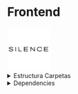 # Frontend

<img src="./src/img/silenceImg.png" alt="Silence" width="100" height="100">

<details><summary> Estructura Carpetas </summary>
  <details>
    <summary>
      <div style="background-color: black;">
        <code style="font-size: 10px; color: white;">
          silence-app/<br>
          |-- src/<br>
          |   |-- components/<br>
          |   |   |-- Common/<br>
          |   |   |   |-- Header/<br>
          |   |   |   |   |-- Header.js<br>
          |   |   |   |   |-- Header.module.css<br>
          |   |   |   |-- Footer/<br>
          |   |   |   |   |-- Footer.js<br>
          |   |   |   |   |-- Footer.module.css<br>
          |   |   |   |-- ProductList/<br>
          |   |   |   |   |-- ProductListItem.js<br>
          |   |   |   |   |-- ProductListItem.module.css<br>
          |   |   |   |-- Review/<br>
          |   |   |   |   |-- ReviewItem.js<br>
          |   |   |   |   |-- ReviewItem.module.css<br>
          |   |   |   |-- UserDashboard/<br>
          |   |   |   |   |-- UserDashboard.js<br>
          |   |   |   |   |-- UserDashboard.module.css<br>
          |   |   |   |-- AdminDashboard/<br>
          |   |   |   |   |-- AdminDashboard.js<br>
          |   |   |   |   |-- AdminDashboard.module.css<br>
          |   |   |   |-- ShoppingCart/<br>
          |   |   |   |   |-- ShoppingCart.js<br>
          |   |   |   |   |-- ShoppingCart.module.css<br>
          |   |   |   |-- FAQSection/<br>
          |   |   |   |   |-- FAQList.js<br>
          |   |   |   |   |-- FAQList.module.css<br>
          |   |   |   |-- AboutUs/<br>
          |   |   |   |   |-- AboutUsContent.js<br>
          |   |   |   |   |-- AboutUsContent.module.css<br>
          |   |   |   |-- Search/<br>
          |   |   |   |   |-- SearchResults.js<br>
          |   |   |   |   |-- SearchResults.module.css<br>
          |   |   |-- Admin/<br>
          |   |   |   |-- AdminProfile/<br>
          |   |   |   |   |-- AdminProfile.js<br>
          |   |   |   |   |-- AdminProfile.module.css<br>
          |   |   |   |-- ProductManagement/<br>
          |   |   |   |   |-- ProductForm.js<br>
          |   |   |   |   |-- ProductForm.module.css<br>
          |   |   |   |   |-- OrderManagement.js<br>
          |   |   |   |   |-- OrderManagement.module.css<br>
          |   |   |   |   |-- UserManagement.js<br>
          |   |   |   |   |-- UserManagement.module.css<br>
          |   |   |   |-- StatsDashboard/<br>
          |   |   |   |   |-- StatsDashboard.js<br>
          |   |   |   |   |-- StatsDashboard.module.css<br>
          |-- pages/<br>
          |   |-- Home/<br>
          |   |   |-- Home.js<br>
          |   |   |-- Home.module.css<br>
          |   |-- About/<br>
          |   |   |-- About.js<br>
          |   |   |-- About.module.css<br>
          |   |-- FAQ/<br>
          |   |   |-- FAQPage.js<br>
          |   |   |-- FAQPage.module.css<br>
          |   |-- UserProfile/<br>
          |   |   |-- UserProfile.js<br>
          |   |   |-- UserProfile.module.css<br>
          |   |-- AdminDashboardPage.js<br>
          |   |-- ShoppingCartPage.js<br>
          |   |-- ReviewsPage.js<br>
          |   |-- ProductDetailsPage.js<br>
          |   |-- SearchResultsPage.js<br>
          |-- store/<br>
          |   |-- index.js<br>
          |   |-- actions.js<br>
          |   |-- reducers.js<br>
          |-- utils/<br>
          |   |-- api.js<br>
          |-- .env<br>
          |-- .gitignore<br>
          |-- package.json<br>
          |-- vite.config.js<br>
        </code>
      </div>
    </summary>
  </details>
</details>


<details> <summary> Dependencies </summary> 

<ul> 
<li> Framer Motion  </li>
<li> "react-router-dom": "^6.21.3" - Enrutamaientos </li>
</ul>

 </detail>